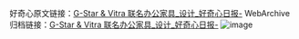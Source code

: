 好奇心原文链接：[G-Star & Vitra 联名办公家具_设计_好奇心日报-](https://www.qdaily.com/articles/3125.html)
WebArchive归档链接：[G-Star & Vitra 联名办公家具_设计_好奇心日报-](http://web.archive.org/web/20190623151559/https://www.qdaily.com/articles/3125.html)
![image](http://ww3.sinaimg.cn/large/007d5XDply1g3v6o4bav5j30u03cf47v)